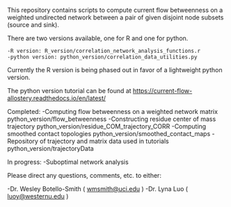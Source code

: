 This repository contains scripts to compute current flow betweenness
on a weighted undirected network between a pair of given disjoint
node subsets (source and sink).

There are two versions available, one for R and one for python.

	-R version: R_version/correlation_network_analysis_functions.r
	-python version: python_version/correlation_data_utilities.py

Currently the R version is being phased out in favor of a lightweight
python version.

The python version tutorial can be found at https://current-flow-allostery.readthedocs.io/en/latest/

Completed:
-Computing flow betweenness on a weighted network matrix
	python_version/flow_betweenness
-Constructing residue center of mass trajectory
	python_version/residue_COM_trajectory_CORR
-Computing smoothed contact topologies
	python_version/smoothed_contact_maps
-Repository of trajectory and matrix data used in tutorials
	python_version/trajectoryData

In progress:
-Suboptimal network analysis


Please direct any questions, comments, etc. to either:

-Dr. Wesley Botello-Smith ( wmsmith@uci.edu )
-Dr. Lyna Luo ( luoy@westernu.edu )

